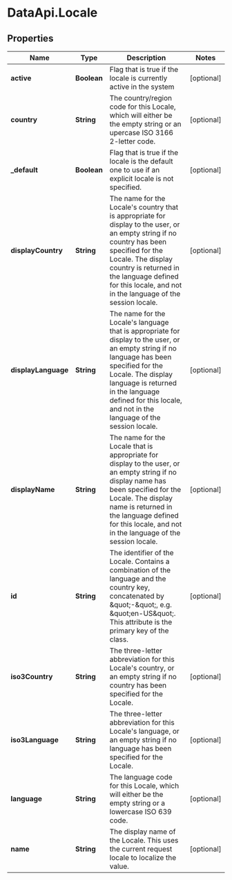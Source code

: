 # DataApi.Locale

## Properties

Name | Type | Description | Notes
------------ | ------------- | ------------- | -------------
**active** | **Boolean** | Flag that is true if the locale is currently active in the system | [optional] 
**country** | **String** | The country/region code for this Locale, which will  either be the empty string or an upercase ISO 3166 2-letter code. | [optional] 
**_default** | **Boolean** | Flag that is true if the locale is the default one to use if an explicit locale is not specified. | [optional] 
**displayCountry** | **String** | The name for the Locale&#39;s country that is appropriate for  display to the user, or an empty string if no country has been specified  for the Locale.  The display country is returned in the language defined for this locale,  and not in the language of the session locale. | [optional] 
**displayLanguage** | **String** | The name for the Locale&#39;s language that is appropriate for  display to the user, or an empty string if no language has been specified  for the Locale.  The display language is returned in the language defined for this locale,  and not in the language of the session locale. | [optional] 
**displayName** | **String** | The name for the Locale that is appropriate for  display to the user, or an empty string if no display name has been  specified for the Locale.  The display name is returned in the language defined for this locale,  and not in the language of the session locale. | [optional] 
**id** | **String** | The identifier of the Locale. Contains a combination of the  language and the country key, concatenated by \&quot;-\&quot;, e.g. \&quot;en-US\&quot;. This  attribute is the primary key of the class. | [optional] 
**iso3Country** | **String** | The three-letter abbreviation for this Locale&#39;s country, or an  empty string if no country has been specified for the Locale. | [optional] 
**iso3Language** | **String** | The three-letter abbreviation for this Locale&#39;s language, or an  empty string if no language has been specified for the  Locale. | [optional] 
**language** | **String** | The language code for this Locale, which will either  be the empty string or a lowercase ISO 639 code. | [optional] 
**name** | **String** | The display name of the Locale. This uses the current  request locale to localize the value. | [optional] 


